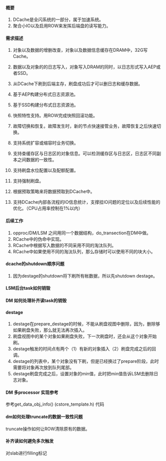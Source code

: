 #### 概要
1. DCache是全闪系统的一部分，属于加速系统。
1. 聚合小IO以及启用ROW来发挥后端盘的读写能力。

#### 需求描述
1. 对象以及数据的增删改查，对象以及数据信息缓存在DRAM中，32G写Cache。
1. 数据以及对象的的日志写入，对象写入DRAM的同时，以日志形式写入AEP或者SSD。
1. 从DCache下刷到后端主存，刷盘成功后才可以删日志和缓存数据。
1. 基于AEP构建分布式日志资源池。
1. 基于SSD构建分布式日志资源池。

1. 快照特性支持。用ROW完成快照回滚功能。
1. 故障切换和恢复。故障发生时，新的节点快速接管业务，故障恢复之后快速切换。
1. 支持系统扩容或缩容时业务切换。
1. 支持查缓存区与日志区的对象信息。可以检测缓存区与日志区，日志区不同副本之间数据的一致性。
1. 支持刷盘水位配置以及配额配置。
1. 支持强制刷盘。

1. 根据预取策略来将数据预取到DCache中。
1. 支持DCache内部各流程的IO信息统计，支撑挂IO问题的定位以及后续性能的优化。（CPU占用率控制在1%以内）

#### 后续工作
1. opproc/DM/LSM 之间用同一个数据结构，do_transection在DM中做。
1. RCache中的伪命中实现。
1. RCache中根据写入数据的不同采用不同的淘汰队列。
1. RCache中如果使用不同的淘汰队列，那么存储时可以使用不同的块大小。


#### dcache的shutdown顺序问题
1. 因为destage的shutdown将下刷所有帐数据，所以先shutdown destage。


#### LSM后台task如何销毁

#### DM 如何处理补齐读task的销毁


#### destage
1. destage在prepare_destage的时候，不能从刷盘视图中删除，因为，删除够如果刷盘失败，那么就无法再次插入。
1. 刷盘视图中的某个对象如果刷盘失败，下一次刷盘时，还会从这个对象开始刷。
1. destage触发的时间点有两个（1）有新的对象插入（2）刷盘完成之后的回调。
1. destage的列表中，某个对象没有下刷，但是已经换过了prepare阶段，此时需要将对象再次放到队列尾部。
1. destage刷盘完成之后，设置对象的min值，此时把min值告诉LSM去删除日志对象。


#### DM 多processor 实现参考
参考get_data_obj_info() (cstore_template.h) 代码

#### dm如何处理truncate的数据一致性问题
truncate操作如何让ROW清除原有的数据。

#### 补齐读如何避免多次触发
对slab进行filling标记
